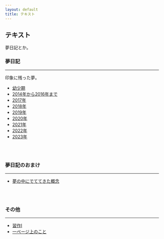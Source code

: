 ```yaml
---
layout: default
title: テキスト
---
```


## テキスト


夢日記とか。

### 夢日記
---

印象に残った夢。

- [幼少期](/2019/07/10/dream_child.html)
- [2014年から2016年まで](/2019/01/25/dream_until_2016.html)
- [2017年](/2019/01/25/dream_2017.html)
- [2018年](/2019/01/25/dream_2018.html)        
- [2019年](/2019/01/25/dream_2019.html)
- [2020年](/2020/01/15/dream_2020.html)
- [2021年](/2021/05/04/dream_2021.html)
- [2022年](/2023/06/24/dream_2022.html)
- [2023年](/2023/06/24/dream_2023.html)

<br>
<br>

### 夢日記のおまけ
---

- [夢の中にでててきた概念](/2019/01/25/concept_in_dream.html)

<br>
<br>

### その他
---
- [習作I](/2023/11/03/etude_2023_may.html)
- [一ページ上のこと](/2023/11/03/a_page.html)

